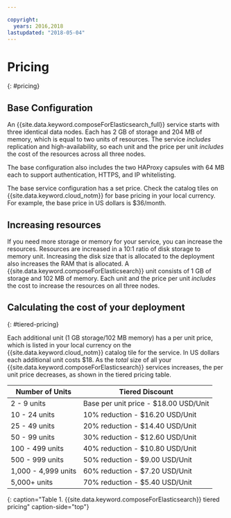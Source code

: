 ```yaml
---

copyright:
  years: 2016,2018
lastupdated: "2018-05-04"
---
```


# Pricing
{: #pricing}

## Base Configuration

An {{site.data.keyword.composeForElasticsearch_full}} service starts with three identical data nodes. Each has 2 GB of storage and 204 MB of memory, which is equal to two units of resources. The service _includes_ replication and high-availability, so each unit and the price per unit _includes_ the cost of the resources across all three nodes.

The base configuration also includes the two HAProxy capsules with 64 MB each to support authentication, HTTPS, and IP whitelisting. 

The base service configuration has a set price. Check the catalog tiles on {{site.data.keyword.cloud_notm}} for base pricing in your local currency. For example, the base price in US dollars is $36/month.

## Increasing resources

If you need more storage or memory for your service, you can increase the resources. Resources are increased in a 10:1 ratio of disk storage to memory unit. Increasing the disk size that is allocated to the deployment also increases the RAM that is allocated. A {{site.data.keyword.composeForElasticsearch}} unit consists of 1 GB of storage and 102 MB of memory. Each unit and the price per unit _includes_ the cost to increase the resources on all three nodes.

## Calculating the cost of your deployment
{: #tiered-pricing}

Each additional unit (1 GB storage/102 MB memory) has a per unit price, which is listed in your local currency on the {{site.data.keyword.cloud_notm}} catalog tile for the service. In US dollars each additional unit costs $18. As the _total_ size of all your {{site.data.keyword.composeForElasticsearch}} services increases, the per unit price decreases, as shown in the tiered pricing table.

Number of Units|Tiered Discount
----------|-----------
2 - 9 units|Base per unit price - $18.00 USD/Unit
10 - 24 units|10% reduction - $16.20 USD/Unit
25 - 49 units|20% reduction - $14.40 USD/Unit
50 - 99 units|30% reduction - $12.60 USD/Unit
100 - 499 units|40% reduction - $10.80 USD/Unit
500 - 999 units|50% reduction - $9.00 USD/Unit
1,000 - 4,999 units|60% reduction - $7.20 USD/Unit
5,000+ units|70% reduction - $5.40 USD/Unit
{: caption="Table 1. {{site.data.keyword.composeForElasticsearch}} tiered pricing" caption-side="top"}

